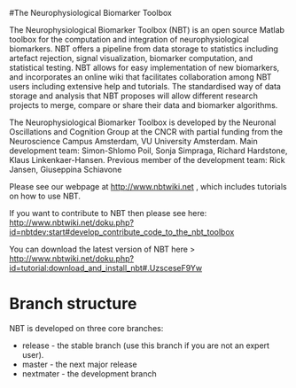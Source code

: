 #The Neurophysiological Biomarker Toolbox

The Neurophysiological Biomarker Toolbox (NBT) is an open source Matlab toolbox for the computation and integration of neurophysiological biomarkers. NBT offers a pipeline from data storage to statistics including artefact rejection, signal visualization, biomarker computation, and statistical testing. NBT allows for easy implementation of new biomarkers, and incorporates an online wiki that facilitates collaboration among NBT users including extensive help and tutorials. The standardised way of data storage and analysis that NBT proposes will allow different research projects to merge, compare or share their data and biomarker algorithms.

The Neurophysiological Biomarker Toolbox is developed by the Neuronal Oscillations and Cognition Group at the CNCR with partial funding from the Neuroscience Campus Amsterdam, VU University Amsterdam.
Main development team: Simon-Shlomo Poil, Sonja Simpraga, Richard Hardstone, Klaus Linkenkaer-Hansen. 
Previous member of the development team: Rick Jansen, Giuseppina Schiavone

Please see our webpage at http://www.nbtwiki.net , which includes tutorials on how to use NBT.


If you want to contribute to NBT then please see here: http://www.nbtwiki.net/doku.php?id=nbtdev:start#develop_contribute_code_to_the_nbt_toolbox

 You can download the latest version of NBT here > http://www.nbtwiki.net/doku.php?id=tutorial:download_and_install_nbt#.UzsceseF9Yw

# Branch structure

NBT is developed on three core branches:
 * release - the stable branch (use this branch if you are not an expert user). 
 * master  - the next major release 
 * nextmater - the development branch 
 
 
 
 





